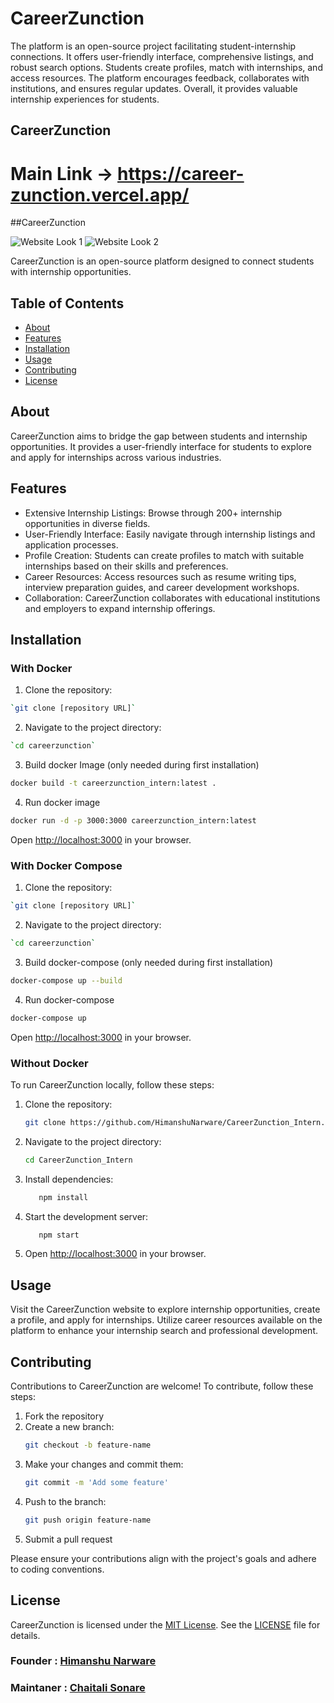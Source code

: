 # CareerZunction

The platform is an open-source project facilitating student-internship connections. It offers user-friendly interface, comprehensive listings, and robust search options. Students create profiles, match with internships, and access resources. The platform encourages feedback, collaborates with institutions, and ensures regular updates. Overall, it provides valuable internship experiences for students.


## CareerZunction

# Main Link -> https://career-zunction.vercel.app/


##CareerZunction

![Website Look 1](https://github.com/Anusri2107/CareerZunction_Intern/assets/100567326/005e2982-21ef-46c4-a50e-dd0682446274)
![Website Look 2](https://github.com/Anusri2107/CareerZunction_Intern/assets/100567326/2d26f882-a2e5-4f70-ade3-95847231a6d2)

CareerZunction is an open-source platform designed to connect students with internship opportunities.

## Table of Contents

- [About](#about)
- [Features](#features)
- [Installation](#installation)
- [Usage](#usage)
- [Contributing](#contributing)
- [License](#license)

## About

CareerZunction aims to bridge the gap between students and internship opportunities. It provides a user-friendly interface for students to explore and apply for internships across various industries.

## Features

- Extensive Internship Listings: Browse through 200+ internship opportunities in diverse fields.
- User-Friendly Interface: Easily navigate through internship listings and application processes.
- Profile Creation: Students can create profiles to match with suitable internships based on their skills and preferences.
- Career Resources: Access resources such as resume writing tips, interview preparation guides, and career development workshops.
- Collaboration: CareerZunction collaborates with educational institutions and employers to expand internship offerings.

## Installation

### With Docker
1. Clone the repository:
```bash
`git clone [repository URL]`
```
2. Navigate to the project directory:
```bash
`cd careerzunction`
```
3. Build docker Image (only needed during first installation)
```bash
docker build -t careerzunction_intern:latest .        
```
4. Run docker image
```bash
docker run -d -p 3000:3000 careerzunction_intern:latest
```
Open [http://localhost:3000](http://localhost:3000) in your browser.


### With Docker Compose
1. Clone the repository:
```bash
`git clone [repository URL]`
```
2. Navigate to the project directory:
```bash
`cd careerzunction`
```
3. Build docker-compose (only needed during first installation)
```bash
docker-compose up --build               
```
4. Run docker-compose
```bash
docker-compose up
```
Open [http://localhost:3000](http://localhost:3000) in your browser.


### Without Docker
To run CareerZunction locally, follow these steps:

1. Clone the repository:
   ```bash
   git clone https://github.com/HimanshuNarware/CareerZunction_Intern.git
   ```
2. Navigate to the project directory:
   ```bash
   cd CareerZunction_Intern
   ```
3. Install dependencies:
   ```bash
      npm install
   ```
4. Start the development server:
   ```bash
      npm start
   ```
5. Open [http://localhost:3000](http://localhost:3000) in your browser.

## Usage

Visit the CareerZunction website to explore internship opportunities, create a profile, and apply for internships. Utilize career resources available on the platform to enhance your internship search and professional development.

## Contributing

Contributions to CareerZunction are welcome! To contribute, follow these steps:

1. Fork the repository
2. Create a new branch:
   ```bash
   git checkout -b feature-name
   ```
3. Make your changes and commit them:
   ```bash
   git commit -m 'Add some feature'
   ```
4. Push to the branch:
   ```bash
   git push origin feature-name
   ```
5. Submit a pull request

Please ensure your contributions align with the project's goals and adhere to coding conventions.

## License

CareerZunction is licensed under the [MIT License](LICENSE). See the [LICENSE](LICENSE) file for details.


### Founder   : [Himanshu Narware](https://github.com/HimanshuNarware)
### Maintaner : [Chaitali Sonare](https://github.com/Chaitali-sonare)
